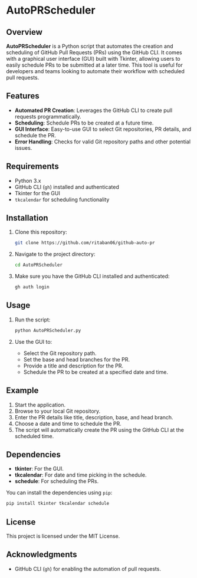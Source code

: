 
# AutoPRScheduler

## Overview

**AutoPRScheduler** is a Python script that automates the creation and scheduling of GitHub Pull Requests (PRs) using the GitHub CLI. It comes with a graphical user interface (GUI) built with Tkinter, allowing users to easily schedule PRs to be submitted at a later time. This tool is useful for developers and teams looking to automate their workflow with scheduled pull requests.

## Features

- **Automated PR Creation**: Leverages the GitHub CLI to create pull requests programmatically.
- **Scheduling**: Schedule PRs to be created at a future time.
- **GUI Interface**: Easy-to-use GUI to select Git repositories, PR details, and schedule the PR.
- **Error Handling**: Checks for valid Git repository paths and other potential issues.

## Requirements

- Python 3.x
- GitHub CLI (`gh`) installed and authenticated
- Tkinter for the GUI
- `tkcalendar` for scheduling functionality

## Installation

1. Clone this repository:

   ```bash
   git clone https://github.com/ritaban06/github-auto-pr
   ```

2. Navigate to the project directory:

   ```bash
   cd AutoPRScheduler
   ```

3. Make sure you have the GitHub CLI installed and authenticated:

   ```bash
   gh auth login
   ```

## Usage

1. Run the script:

   ```bash
   python AutoPRScheduler.py
   ```

2. Use the GUI to:
   - Select the Git repository path.
   - Set the base and head branches for the PR.
   - Provide a title and description for the PR.
   - Schedule the PR to be created at a specified date and time.

## Example

1. Start the application.
2. Browse to your local Git repository.
3. Enter the PR details like title, description, base, and head branch.
4. Choose a date and time to schedule the PR.
5. The script will automatically create the PR using the GitHub CLI at the scheduled time.

   

## Dependencies

- **tkinter**: For the GUI.
- **tkcalendar**: For date and time picking in the schedule.
- **schedule**: For scheduling the PRs.

You can install the dependencies using `pip`:

```bash
pip install tkinter tkcalendar schedule
```

## License

This project is licensed under the MIT License.

## Acknowledgments

- GitHub CLI (`gh`) for enabling the automation of pull requests.
